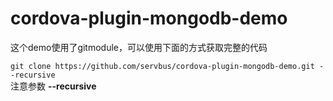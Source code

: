 # cordova-plugin-mongodb-demo

这个demo使用了gitmodule，可以使用下面的方式获取完整的代码  

`git clone https://github.com/servbus/cordova-plugin-mongodb-demo.git --recursive`  
注意参数  **--recursive**  

